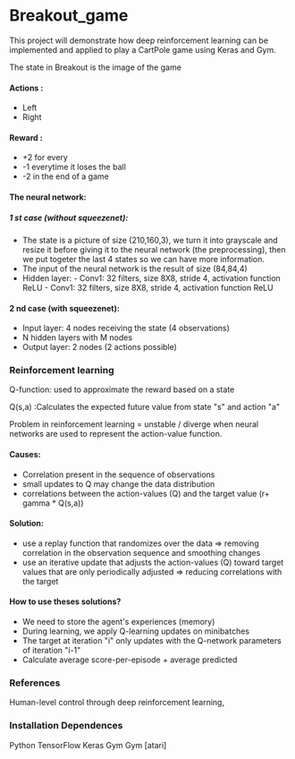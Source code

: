 # Breakout_game
This project will demonstrate how deep reinforcement learning can be implemented and applied to play a CartPole game using Keras and Gym.

The state in Breakout is the image of the game


#### Actions : 
- Left
- Right


#### Reward :
- +2 for every 
- -1 everytime it loses the ball
- -2 in the end of a game

#### The neural network:
##### 1 st case (without squeezenet):
- The state is a picture of size (210,160,3), we turn it into grayscale and resize it before giving it to the neural network (the preprocessing), then we put togeter the last 4 states so we can have more information. 
- The input of the neural network is the result of size (84,84,4) 
- Hidden layer:
          - Conv1: 32 filters, size 8X8, stride 4, activation function ReLU
          - Conv1: 32 filters, size 8X8, stride 4, activation function ReLU

#### 2 nd case (with squeezenet):
- Input layer: 4 nodes receiving the state (4 observations)
- N hidden layers with M nodes 
- Output layer: 2 nodes (2 actions possible)


### Reinforcement learning
Q-function: used to approximate the reward based on a state

Q(s,a) :Calculates the expected future value from state "s" and action "a"

 Problem in reinforcement learning = unstable / diverge when neural networks are used to represent the action-value function.
 
#### Causes:
- Correlation present in the sequence of observations
- small updates to Q may change the data distribution
- correlations between the action-values (Q) and the target value (r+ gamma * Q(s,a))

#### Solution:
- use a replay function that randomizes over the data => removing correlation in the observation sequence and smoothing changes
- use an iterative update that adjusts the action-values (Q) toward target values that are only periodically adjusted => reducing correlations with the target

#### How to use theses solutions?
- We need to store the agent's experiences (memory) 
- During learning, we apply Q-learning updates on minibatches
- The target at iteration "i" only updates with the Q-network parameters of iteration "i-1"
- Calculate average score-per-episode + average predicted 




### References
Human-level control through deep reinforcement learning,


### Installation Dependences
Python
TensorFlow
Keras
Gym
Gym [atari]
